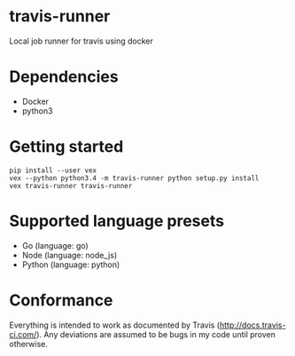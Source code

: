 # travis-runner
Local job runner for travis using docker

# Dependencies

 * Docker
 * python3

# Getting started

    pip install --user vex
    vex --python python3.4 -m travis-runner python setup.py install
    vex travis-runner travis-runner

# Supported language presets

 * Go (language: go)
 * Node (language: node_js)
 * Python (language: python)

# Conformance

Everything is intended to work as documented by Travis
(http://docs.travis-ci.com/). Any deviations are assumed to be bugs in
my code until proven otherwise.
